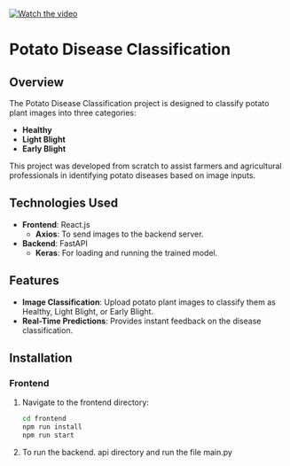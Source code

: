 <!-- [Watch the video here](https://youtu.be/3GFzs2KgkN4) -->
[![Watch the video](https://img.youtube.com/vi/3GFzs2KgkN4/0.jpg)](https://www.youtube.com/watch?v=3GFzs2KgkN4)

# Potato Disease Classification

## Overview

The Potato Disease Classification project is designed to classify potato plant images into three categories:
- **Healthy**
- **Light Blight**
- **Early Blight**

This project was developed from scratch to assist farmers and agricultural professionals in identifying potato diseases based on image inputs.

## Technologies Used

- **Frontend**: React.js
  - **Axios**: To send images to the backend server.
- **Backend**: FastAPI
  - **Keras**: For loading and running the trained model.

## Features

- **Image Classification**: Upload potato plant images to classify them as Healthy, Light Blight, or Early Blight.
- **Real-Time Predictions**: Provides instant feedback on the disease classification.

## Installation

### Frontend

1. Navigate to the frontend directory:
   ```bash
   cd frontend
   npm run install
   npm run start
2. To run the backend. api directory and run the file main.py
